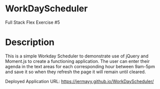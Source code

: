 # WorkDayScheduler
Full Stack Flex Exercise #5

# Description

This is a simple Workday Scheduler to demonstrate use of jQuery and Moment.js to create a functioning application. The user can enter their agenda in the text areas for each corresponding hour between 9am-5pm and save it so when they refresh the page it will remain until cleared.

Deployed Application URL: https://jermayy.github.io/WorkDayScheduler/




